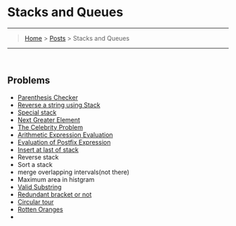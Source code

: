 # Stacks and Queues
---
> [Home](../index.md) > [Posts](../posts.md) > Stacks and Queues
---

<br>

## Problems



- [Parenthesis Checker](parenthesis_checker.cpp)
- [Reverse a string using Stack](reverse_stack_str.cpp)
- [Special stack](special_stack.cpp)
- [Next Greater Element](next_great_num.cpp)
- [The Celebrity Problem](celebrity_problem.cpp) 
- [Arithmetic Expression Evaluation](maths_operation.cpp)
- [Evaluation of Postfix Expression](postfix_operation.cpp)
- [Insert at last of stack](insert_last.cpp)
- Reverse stack
- Sort a stack
- merge overlapping intervals(not there)
- Maximum area in histgram
- [Valid Substring](valid_substring.cpp)
- [Redundant bracket or not](redundant_expression.cpp)
- [Circular tour](circular_tour.cpp)
- [Rotten Oranges](rotten_oranges.cpp)
- 


